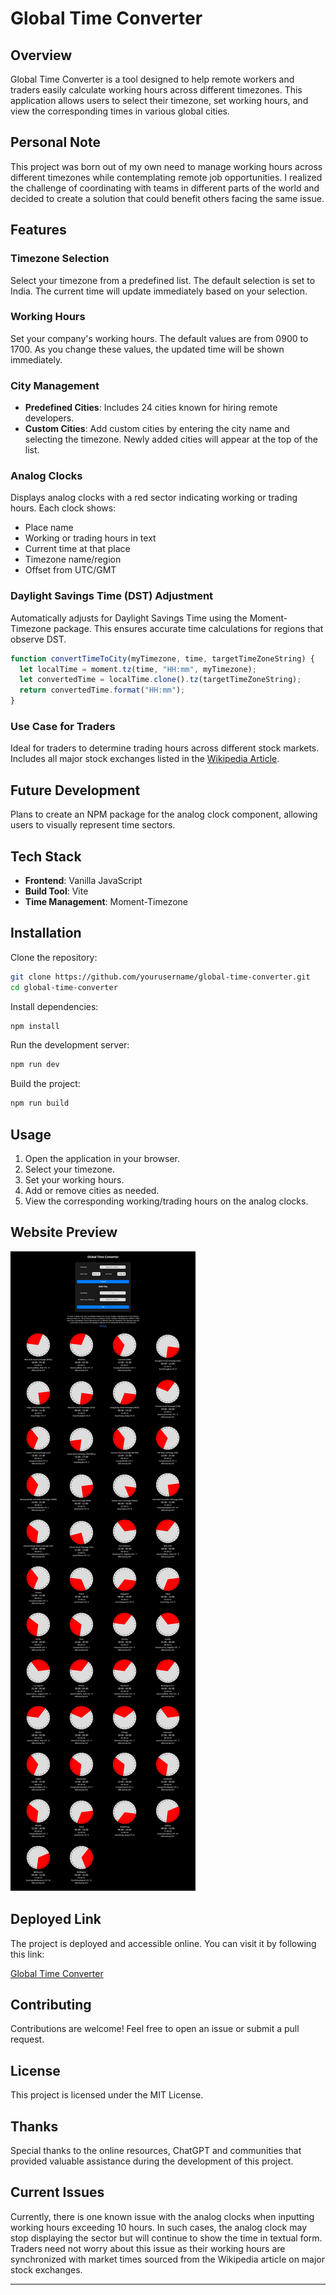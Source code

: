 # Global Time Converter

## Overview

Global Time Converter is a tool designed to help remote workers and traders easily calculate working hours across different timezones. This application allows users to select their timezone, set working hours, and view the corresponding times in various global cities.

## Personal Note

This project was born out of my own need to manage working hours across different timezones while contemplating remote job opportunities. I realized the challenge of coordinating with teams in different parts of the world and decided to create a solution that could benefit others facing the same issue.

## Features

### Timezone Selection

Select your timezone from a predefined list. The default selection is set to India. The current time will update immediately based on your selection.

### Working Hours

Set your company's working hours. The default values are from 0900 to 1700. As you change these values, the updated time will be shown immediately.

### City Management

- **Predefined Cities**: Includes 24 cities known for hiring remote developers.
- **Custom Cities**: Add custom cities by entering the city name and selecting the timezone. Newly added cities will appear at the top of the list.

### Analog Clocks

Displays analog clocks with a red sector indicating working or trading hours. Each clock shows:

- Place name
- Working or trading hours in text
- Current time at that place
- Timezone name/region
- Offset from UTC/GMT

### Daylight Savings Time (DST) Adjustment

Automatically adjusts for Daylight Savings Time using the Moment-Timezone package. This ensures accurate time calculations for regions that observe DST.

```js
function convertTimeToCity(myTimezone, time, targetTimeZoneString) {
  let localTime = moment.tz(time, "HH:mm", myTimezone);
  let convertedTime = localTime.clone().tz(targetTimeZoneString);
  return convertedTime.format("HH:mm");
}
```

### Use Case for Traders

Ideal for traders to determine trading hours across different stock markets. Includes all major stock exchanges listed in the [Wikipedia Article](https://en.wikipedia.org/wiki/List_of_major_stock_exchanges).

## Future Development

Plans to create an NPM package for the analog clock component, allowing users to visually represent time sectors.

## Tech Stack

- **Frontend**: Vanilla JavaScript
- **Build Tool**: Vite
- **Time Management**: Moment-Timezone

## Installation

Clone the repository:

```bash
git clone https://github.com/yourusername/global-time-converter.git
cd global-time-converter
```

Install dependencies:

```bash
npm install
```

Run the development server:

```bash
npm run dev
```

Build the project:

```bash
npm run build
```

## Usage

1. Open the application in your browser.
2. Select your timezone.
3. Set your working hours.
4. Add or remove cities as needed.
5. View the corresponding working/trading hours on the analog clocks.

## Website Preview

![alt text](./preview.png)

## Deployed Link

The project is deployed and accessible online. You can visit it by following this link:

[Global Time Converter](https://r3r.vercel.app)

## Contributing

Contributions are welcome! Feel free to open an issue or submit a pull request.

## License

This project is licensed under the MIT License.

## Thanks

Special thanks to the online resources, ChatGPT and communities that provided valuable assistance during the development of this project.

## Current Issues

Currently, there is one known issue with the analog clocks when inputting working hours exceeding 10 hours. In such cases, the analog clock may stop displaying the sector but will continue to show the time in textual form. Traders need not worry about this issue as their working hours are synchronized with market times sourced from the Wikipedia article on major stock exchanges.

---
